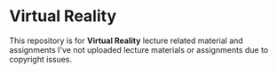 # Virtual Reality
This repository is for **Virtual Reality** lecture related material and assignments
I've not uploaded lecture materials or assignments due to copyright issues.
